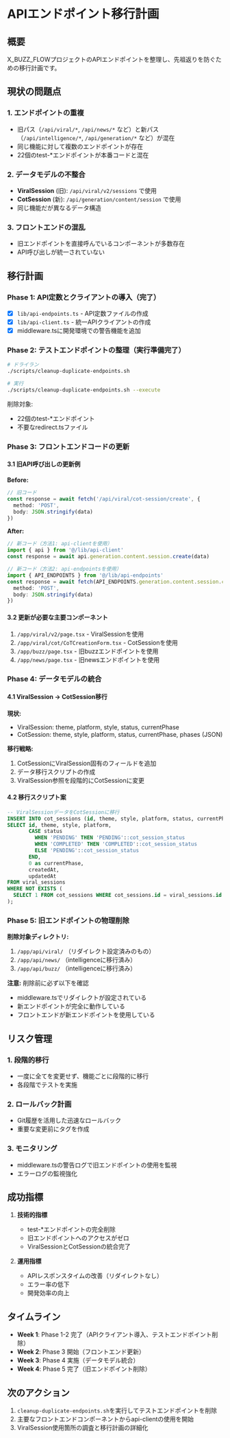 # APIエンドポイント移行計画

## 概要

X_BUZZ_FLOWプロジェクトのAPIエンドポイントを整理し、先祖返りを防ぐための移行計画です。

## 現状の問題点

### 1. エンドポイントの重複
- 旧パス（`/api/viral/*`, `/api/news/*` など）と新パス（`/api/intelligence/*`, `/api/generation/*` など）が混在
- 同じ機能に対して複数のエンドポイントが存在
- 22個のtest-*エンドポイントが本番コードと混在

### 2. データモデルの不整合
- **ViralSession** (旧): `/api/viral/v2/sessions` で使用
- **CotSession** (新): `/api/generation/content/session` で使用
- 同じ機能だが異なるデータ構造

### 3. フロントエンドの混乱
- 旧エンドポイントを直接呼んでいるコンポーネントが多数存在
- API呼び出しが統一されていない

## 移行計画

### Phase 1: API定数とクライアントの導入（完了）
- [x] `lib/api-endpoints.ts` - API定数ファイルの作成
- [x] `lib/api-client.ts` - 統一APIクライアントの作成
- [x] middleware.tsに開発環境での警告機能を追加

### Phase 2: テストエンドポイントの整理（実行準備完了）
```bash
# ドライラン
./scripts/cleanup-duplicate-endpoints.sh

# 実行
./scripts/cleanup-duplicate-endpoints.sh --execute
```

削除対象:
- 22個のtest-*エンドポイント
- 不要なredirect.tsファイル

### Phase 3: フロントエンドコードの更新

#### 3.1 旧API呼び出しの更新例

**Before:**
```typescript
// 旧コード
const response = await fetch('/api/viral/cot-session/create', {
  method: 'POST',
  body: JSON.stringify(data)
})
```

**After:**
```typescript
// 新コード（方法1: api-clientを使用）
import { api } from '@/lib/api-client'
const response = await api.generation.content.session.create(data)

// 新コード（方法2: api-endpointsを使用）
import { API_ENDPOINTS } from '@/lib/api-endpoints'
const response = await fetch(API_ENDPOINTS.generation.content.session.create, {
  method: 'POST',
  body: JSON.stringify(data)
})
```

#### 3.2 更新が必要な主要コンポーネント
1. `/app/viral/v2/page.tsx` - ViralSessionを使用
2. `/app/viral/cot/CoTCreationForm.tsx` - CotSessionを使用
3. `/app/buzz/page.tsx` - 旧buzzエンドポイントを使用
4. `/app/news/page.tsx` - 旧newsエンドポイントを使用

### Phase 4: データモデルの統合

#### 4.1 ViralSession → CotSession移行

**現状:**
- ViralSession: theme, platform, style, status, currentPhase
- CotSession: theme, style, platform, status, currentPhase, phases (JSON)

**移行戦略:**
1. CotSessionにViralSession固有のフィールドを追加
2. データ移行スクリプトの作成
3. ViralSession参照を段階的にCotSessionに変更

#### 4.2 移行スクリプト案
```sql
-- ViralSessionデータをCotSessionに移行
INSERT INTO cot_sessions (id, theme, style, platform, status, currentPhase, createdAt, updatedAt)
SELECT id, theme, style, platform, 
       CASE status 
         WHEN 'PENDING' THEN 'PENDING'::cot_session_status
         WHEN 'COMPLETED' THEN 'COMPLETED'::cot_session_status
         ELSE 'PENDING'::cot_session_status
       END,
       0 as currentPhase,
       createdAt, 
       updatedAt
FROM viral_sessions
WHERE NOT EXISTS (
  SELECT 1 FROM cot_sessions WHERE cot_sessions.id = viral_sessions.id
);
```

### Phase 5: 旧エンドポイントの物理削除

**削除対象ディレクトリ:**
1. `/app/api/viral/` （リダイレクト設定済みのもの）
2. `/app/api/news/` （intelligenceに移行済み）
3. `/app/api/buzz/` （intelligenceに移行済み）

**注意:** 削除前に必ず以下を確認
- middleware.tsでリダイレクトが設定されている
- 新エンドポイントが完全に動作している
- フロントエンドが新エンドポイントを使用している

## リスク管理

### 1. 段階的移行
- 一度に全てを変更せず、機能ごとに段階的に移行
- 各段階でテストを実施

### 2. ロールバック計画
- Git履歴を活用した迅速なロールバック
- 重要な変更前にタグを作成

### 3. モニタリング
- middleware.tsの警告ログで旧エンドポイントの使用を監視
- エラーログの監視強化

## 成功指標

1. **技術的指標**
   - test-*エンドポイントの完全削除
   - 旧エンドポイントへのアクセスがゼロ
   - ViralSessionとCotSessionの統合完了

2. **運用指標**
   - APIレスポンスタイムの改善（リダイレクトなし）
   - エラー率の低下
   - 開発効率の向上

## タイムライン

- **Week 1**: Phase 1-2 完了（APIクライアント導入、テストエンドポイント削除）
- **Week 2**: Phase 3 開始（フロントエンド更新）
- **Week 3**: Phase 4 実施（データモデル統合）
- **Week 4**: Phase 5 完了（旧エンドポイント削除）

## 次のアクション

1. `cleanup-duplicate-endpoints.sh`を実行してテストエンドポイントを削除
2. 主要なフロントエンドコンポーネントからapi-clientの使用を開始
3. ViralSession使用箇所の調査と移行計画の詳細化